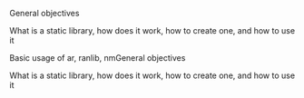 General objectives

What is a static library, how does it work, how to create one, and how to use it

Basic usage of ar, ranlib, nmGeneral objectives

What is a static library, how does it work, how to create one, and how to use it

